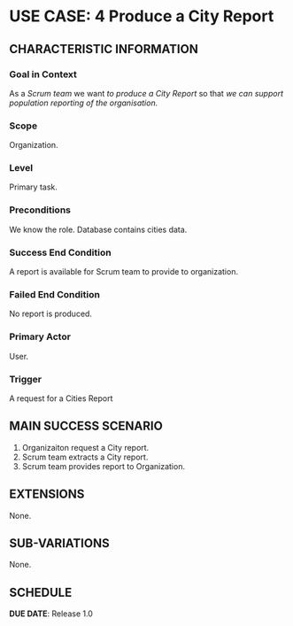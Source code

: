 # USE CASE: 4 Produce a City Report 
## CHARACTERISTIC INFORMATION

### Goal in Context

As a *Scrum team* we want *to produce a City Report* so that *we can support population reporting of the organisation.*

### Scope

Organization.

### Level

Primary task.

### Preconditions

We know the role.  Database contains cities data.

### Success End Condition

A report is available for Scrum team to provide to organization.

### Failed End Condition

No report is produced.

### Primary Actor

User.

### Trigger

A request for a Cities Report

## MAIN SUCCESS SCENARIO

1. Organizaiton request a City report.
2. Scrum team extracts a City report.
3. Scrum team provides report to Organization.

## EXTENSIONS

None.

## SUB-VARIATIONS

None.

## SCHEDULE

**DUE DATE**: Release 1.0
